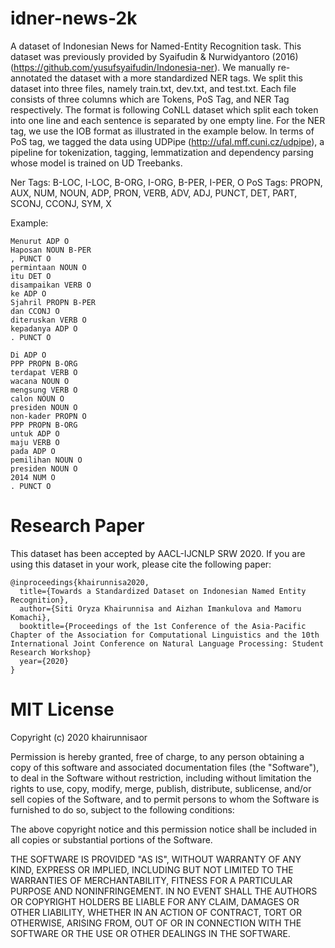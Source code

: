 # idner-news-2k


A dataset of Indonesian News for Named-Entity Recognition task. This dataset was previously provided by Syaifudin & Nurwidyantoro (2016) (https://github.com/yusufsyaifudin/Indonesia-ner). We manually re-annotated the dataset with a more standardized NER tags. We split this dataset into three files, namely train.txt, dev.txt, and test.txt. Each file consists of three columns which are Tokens, PoS Tag, and NER Tag respectively. The format is following CoNLL dataset which split each token into one line and each sentence is separated by one empty line. For the NER tag, we use the IOB format as illustrated in the example below. In terms of PoS tag, we tagged the data using UDPipe (http://ufal.mff.cuni.cz/udpipe), a pipeline for tokenization, tagging, lemmatization and dependency parsing whose model is trained on UD Treebanks.

Ner Tags: B-LOC, I-LOC, B-ORG, I-ORG, B-PER, I-PER, O
PoS Tags: PROPN, AUX, NUM, NOUN, ADP, PRON, VERB, ADV, ADJ, PUNCT, DET, PART, SCONJ, CCONJ, SYM, X

Example:
```
Menurut ADP O
Haposan NOUN B-PER
, PUNCT O
permintaan NOUN O
itu DET O
disampaikan VERB O
ke ADP O
Sjahril PROPN B-PER
dan CCONJ O
diteruskan VERB O
kepadanya ADP O
. PUNCT O

Di ADP O
PPP PROPN B-ORG
terdapat VERB O
wacana NOUN O
mengsung VERB O
calon NOUN O
presiden NOUN O
non-kader PROPN O
PPP PROPN B-ORG
untuk ADP O
maju VERB O
pada ADP O
pemilihan NOUN O
presiden NOUN O
2014 NUM O
. PUNCT O
```

# Research Paper
This dataset has been accepted by AACL-IJCNLP SRW 2020. If you are using this dataset in your work, please cite the following paper:

```
@inproceedings{khairunnisa2020,
  title={Towards a Standardized Dataset on Indonesian Named Entity Recognition},
  author={Siti Oryza Khairunnisa and Aizhan Imankulova and Mamoru Komachi},
  booktitle={Proceedings of the 1st Conference of the Asia-Pacific Chapter of the Association for Computational Linguistics and the 10th International Joint Conference on Natural Language Processing: Student Research Workshop}
  year={2020}
}
```

# MIT License

Copyright (c) 2020 khairunnisaor

Permission is hereby granted, free of charge, to any person obtaining a copy
of this software and associated documentation files (the "Software"), to deal
in the Software without restriction, including without limitation the rights
to use, copy, modify, merge, publish, distribute, sublicense, and/or sell
copies of the Software, and to permit persons to whom the Software is
furnished to do so, subject to the following conditions:

The above copyright notice and this permission notice shall be included in all
copies or substantial portions of the Software.

THE SOFTWARE IS PROVIDED "AS IS", WITHOUT WARRANTY OF ANY KIND, EXPRESS OR
IMPLIED, INCLUDING BUT NOT LIMITED TO THE WARRANTIES OF MERCHANTABILITY,
FITNESS FOR A PARTICULAR PURPOSE AND NONINFRINGEMENT. IN NO EVENT SHALL THE
AUTHORS OR COPYRIGHT HOLDERS BE LIABLE FOR ANY CLAIM, DAMAGES OR OTHER
LIABILITY, WHETHER IN AN ACTION OF CONTRACT, TORT OR OTHERWISE, ARISING FROM,
OUT OF OR IN CONNECTION WITH THE SOFTWARE OR THE USE OR OTHER DEALINGS IN THE
SOFTWARE.
